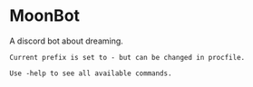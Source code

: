 # MoonBot
A discord bot about dreaming.

``Current prefix is set to - but can be changed in procfile.``

``Use -help to see all available commands.``
